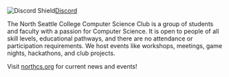 ![Discord Shield](https://discordapp.com/api/guilds/564559681339785228/widget.png?style=shield)[Discord]("https://discord.gg/PG2re4Zb4h")

The North Seattle College Computer Science Club is a group of students and faculty with a passion for Computer Science. It is open to people of all skill levels, educational pathways, and there are no attendance or participation requirements. We host events like workshops, meetings, game nights, hackathons, and club projects. 

Visit [northcs.org](https://northcs.org) for current news and events!
